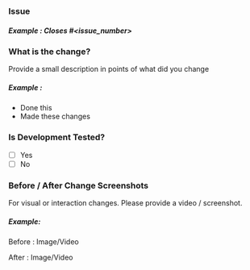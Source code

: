 ### Issue
##### Example : Closes #<issue_number>

### What is the change?
Provide a small description in points of what did you change 
##### Example : 
- Done this
- Made these changes

### Is Development Tested?
- [ ] Yes
- [ ] No

### Before / After Change Screenshots
For visual or interaction changes. Please provide a video / screenshot.

##### Example:
Before : 
Image/Video

After :
Image/Video

